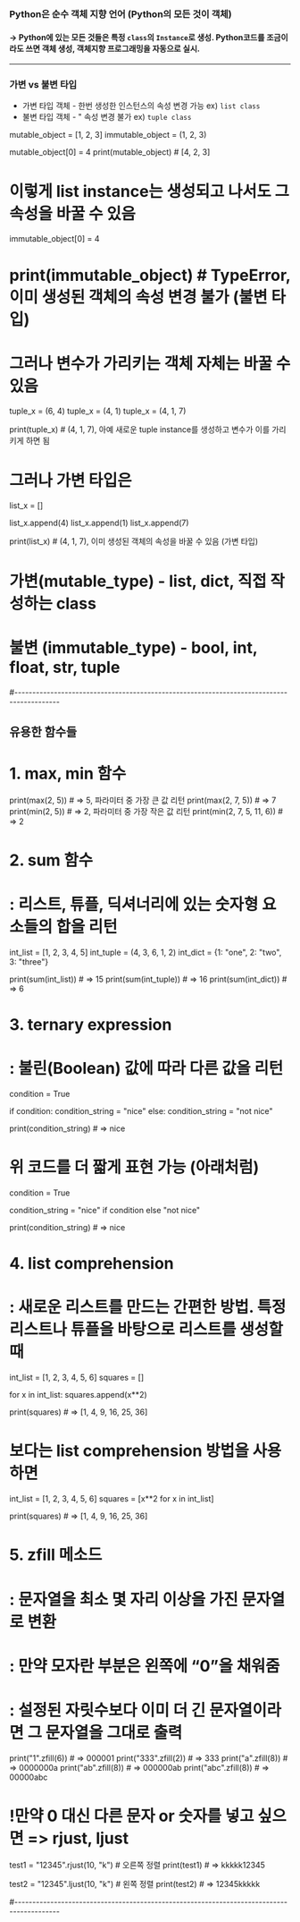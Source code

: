 ### Python은 순수 객체 지향 언어 (Python의 모든 것이 객체)
#### -> Python에 있는 모든 것들은 특정 `class`의 `Instance`로 생성. Python코드를 조금이라도 쓰면 객체 생성, 객체지향 프로그래밍을 자동으로 실시.

- - -

### 가변 vs 불변 타입

* 가변 타입 객체 - 한번 생성한 인스턴스의 속성 변경 가능 ex) `list class`
* 불변 타입 객체 - " 속성 변경 불가 ex) `tuple class`

mutable_object = [1, 2, 3]
immutable_object = (1, 2, 3)

mutable_object[0] = 4
print(mutable_object)   # [4, 2, 3]
# 이렇게 list instance는 생성되고 나서도 그 속성을 바꿀 수 있음

immutable_object[0] = 4
# print(immutable_object)   # TypeError, 이미 생성된 객체의 속성 변경 불가 (불변 타입)

# 그러나 변수가 가리키는 객체 자체는 바꿀 수 있음
tuple_x = (6, 4)
tuple_x = (4, 1)
tuple_x = (4, 1, 7)

print(tuple_x)  # (4, 1, 7), 아예 새로운 tuple instance를 생성하고 변수가 이를 가리키게 하면 됨

# 그러나 가변 타입은
list_x = []

list_x.append(4)
list_x.append(1)
list_x.append(7)

print(list_x)   # (4, 1, 7), 이미 생성된 객체의 속성을 바꿀 수 있음 (가변 타입)

# 가변(mutable_type) - list, dict, 직접 작성하는 class
# 불변 (immutable_type) - bool, int, float, str, tuple

#------------------------------------------------------------------------------------------

## 유용한 함수들


# 1. max, min 함수
print(max(2, 5))             # => 5, 파라미터 중 가장 큰 값 리턴
print(max(2, 7, 5))          # => 7
print(min(2, 5))             # => 2, 파라미터 중 가장 작은 값 리턴
print(min(2, 7, 5, 11, 6))   # => 2


# 2. sum 함수
# : 리스트, 튜플, 딕셔너리에 있는 숫자형 요소들의 합을 리턴
int_list = [1, 2, 3, 4, 5]
int_tuple = (4, 3, 6, 1, 2)
int_dict = {1: "one", 2: "two", 3: "three"}
    
print(sum(int_list))         # => 15
print(sum(int_tuple))        # => 16
print(sum(int_dict))         # => 6


# 3. ternary expression
# : 불린(Boolean) 값에 따라 다른 값을 리턴
condition = True
    
if condition:
    condition_string = "nice"
else:
    condition_string = "not nice"
    
print(condition_string)      # => nice

# 위 코드를 더 짧게 표현 가능 (아래처럼)
condition = True
    
condition_string = "nice" if condition else "not nice"
    
print(condition_string)      # => nice


# 4. list comprehension
# : 새로운 리스트를 만드는 간편한 방법. 특정 리스트나 튜플을 바탕으로 리스트를 생성할 때
int_list = [1, 2, 3, 4, 5, 6]
squares = []
    
for x in int_list:
    squares.append(x**2)
    
print(squares)               # => [1, 4, 9, 16, 25, 36]

# 보다는 list comprehension 방법을 사용하면
int_list = [1, 2, 3, 4, 5, 6]
squares = [x**2 for x in int_list]
    
print(squares)               # => [1, 4, 9, 16, 25, 36]


# 5. zfill 메소드
# : 문자열을 최소 몇 자리 이상을 가진 문자열로 변환
# : 만약 모자란 부분은 왼쪽에 “0”을 채워줌
# : 설정된 자릿수보다 이미 더 긴 문자열이라면 그 문자열을 그대로 출력
print("1".zfill(6))     # => 000001
print("333".zfill(2))   # => 333
print("a".zfill(8))     # => 0000000a
print("ab".zfill(8))    # => 000000ab
print("abc".zfill(8))   # => 00000abc

# !만약 0 대신 다른 문자 or 숫자를 넣고 싶으면 => rjust, ljust
test1 = "12345".rjust(10, "k")  # 오른쪽 정렬
print(test1)    # => kkkkk12345

test2 = "12345".ljust(10, "k")  # 왼쪽 정렬
print(test2)    # => 12345kkkkk

#------------------------------------------------------------------------------------------

